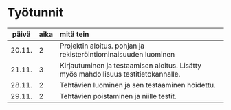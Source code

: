 # Työtunnit

| päivä | aika | mitä tein  |
| :----:|:-----| :-----|
| 20.11. |  2  | Projektin aloitus. pohjan ja rekisteröintiominaisuuden luominen |
| 21.11. |  3  | Kirjautuminen ja testaamisen aloitus. Lisätty myös mahdollisuus testitietokannalle. |
| 28.11. |  2  | Tehtävien luominen ja sen testaaminen hoidettu. |
| 29.11. |  2  | Tehtävien poistaminen ja niille testit. |
